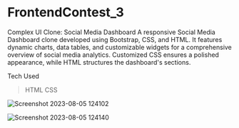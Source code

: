# FrontendContest_3
Complex UI Clone: Social Media Dashboard A responsive Social Media Dashboard clone developed using Bootstrap, CSS, and HTML. It features dynamic charts, data tables, and customizable widgets for a comprehensive overview of social media analytics. Customized CSS ensures a polished appearance, while HTML structures the dashboard's sections.

  Tech Used
> HTML
> CSS

![Screenshot 2023-08-05 124102](https://github.com/Sahil8564/FrontendContest_3/assets/136605579/f07e50e5-25a2-457d-83a5-dc775540928e)

![Screenshot 2023-08-05 124140](https://github.com/Sahil8564/FrontendContest_3/assets/136605579/58463ca6-61d4-4eec-a43b-ea1b7b1257eb)
